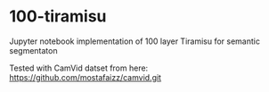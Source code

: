 # 100-tiramisu
Jupyter notebook implementation of 100 layer Tiramisu for semantic segmentaton


Tested with CamVid datset from here: https://github.com/mostafaizz/camvid.git
